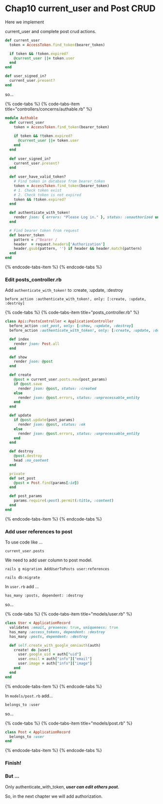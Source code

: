 # Chap10 current\_user and Post CRUD

Here we implement

current\_user and complete post crud actions.

```ruby
def current_user
  token = AccessToken.find_token(bearer_token)

  if token && !token.expired?
    @current_user ||= token.user
  end
end

def user_signed_in?
  current_user.present?
end
```

so...

{% code-tabs %}
{% code-tabs-item title="controllers/concerns/authable.rb" %}
```ruby
module Authable
  def current_user
    token = AccessToken.find_token(bearer_token)
    
    if token && !token.expired?
      @current_user ||= token.user
    end
  end
  
  def user_signed_in?
    current_user.present?
  end
  
  def user_have_valid_token?
    # Find token in database from bearer_token
    token = AccessToken.find_token(bearer_token)
    # 1. Check token exist
    # 2. Check token is not expired
    token && !token.expired?
  end

  def authenticate_with_token!
    render json: { errors: "Please Log in." }, status: :unauthorized unless user_have_valid_token?
  end

  # Find bearer token from request
  def bearer_token
    pattern = /^Bearer /
    header  = request.headers['Authorization']
    header.gsub(pattern, '') if header && header.match(pattern)
  end
end
```
{% endcode-tabs-item %}
{% endcode-tabs %}



### Edit posts\_controller.rb

Add `authenticate_with_token!` to :create, :update, :destroy

```text
before_action :authenticate_with_token!, only: [:create, :update, :destroy]
```



{% code-tabs %}
{% code-tabs-item title="posts\_controller.rb" %}
```ruby
class Api::PostsController < ApplicationController
  before_action :set_post, only: [:show, :update, :destroy]
  before_action :authenticate_with_token!, only: [:create, :update, :destroy]

  def index
    render json: Post.all
  end

  def show
    render json: @post
  end

  def create
    @post = current_user.posts.new(post_params)
    if @post.save
      render json: @post, status: :created
    else
      render json: @post.errors, status: :unprocessable_entity
    end
  end

  def update
    if @post.update(post_params)
      render json: @post, status: :ok
    else
      render json: @post.errors, status: :unprocessable_entity
    end
  end

  def destroy
    @post.destroy
    head :no_content
  end

  private
  def set_post
    @post = Post.find(params[:id])
  end

  def post_params
    params.require(:post).permit(:title, :content)
  end
end
```
{% endcode-tabs-item %}
{% endcode-tabs %}

### Add user references to post

To use code like ...

```text
current_user.posts
```

We need to add user column to post model.

```text
rails g migration AddUserToPosts user:references
```

```text
rails db:migrate
```

In `user.rb` add ...

```text
has_many :posts, dependent: :destroy
```

so...

{% code-tabs %}
{% code-tabs-item title="models/user.rb" %}
```ruby
class User < ApplicationRecord
  validates :email, presence: true, uniqueness: true
  has_many :access_tokens, dependent: :destroy
  has_many :posts, dependent: :destroy

  def self.create_with_google_omniauth(auth)
    create! do |user|
      user.google_uid = auth["uid"]
      user.email = auth["info"]["email"]
      user.image = auth["info"]["image"]
    end
  end
end
```
{% endcode-tabs-item %}
{% endcode-tabs %}

In `models/post.rb` add...

```text
belongs_to :user
```

so...

{% code-tabs %}
{% code-tabs-item title="models/post.rb" %}
```ruby
class Post < ApplicationRecord
  belongs_to :user
end
```
{% endcode-tabs-item %}
{% endcode-tabs %}



### Finish!



### But ...

Only authenticate\_with\_token, _**user can edit others post.**_

So, in the next chapter we will add authorization.

